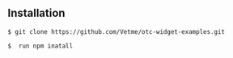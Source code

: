 ## Installation

```
$ git clone https://github.com/Vetme/otc-widget-examples.git
```

```
$  run npm inatall
```
